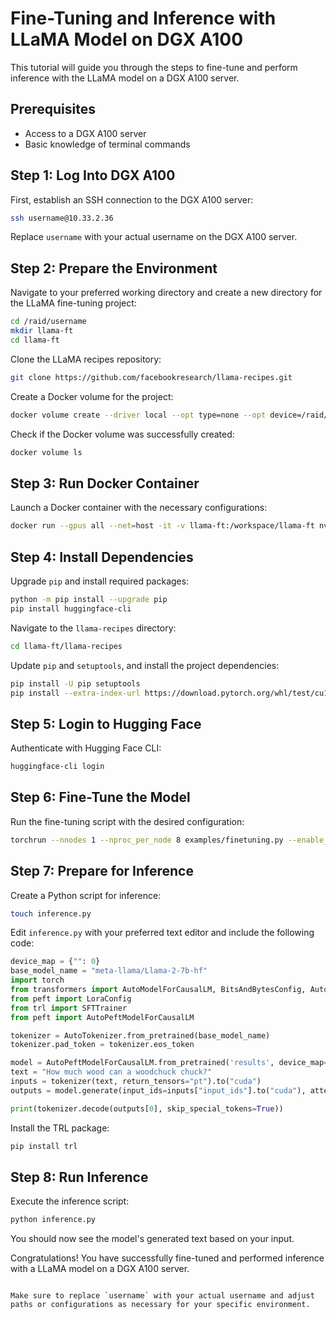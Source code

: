# Fine-Tuning and Inference with LLaMA Model on DGX A100

This tutorial will guide you through the steps to fine-tune and perform inference with the LLaMA model on a DGX A100 server.

## Prerequisites

- Access to a DGX A100 server
- Basic knowledge of terminal commands

## Step 1: Log Into DGX A100

First, establish an SSH connection to the DGX A100 server:

```bash
ssh username@10.33.2.36
```

Replace `username` with your actual username on the DGX A100 server.

## Step 2: Prepare the Environment

Navigate to your preferred working directory and create a new directory for the LLaMA fine-tuning project:

```bash
cd /raid/username
mkdir llama-ft
cd llama-ft
```

Clone the LLaMA recipes repository:

```bash
git clone https://github.com/facebookresearch/llama-recipes.git
```

Create a Docker volume for the project:

```bash
docker volume create --driver local --opt type=none --opt device=/raid/username/llama-ft --opt o=bind llama-ft
```

Check if the Docker volume was successfully created:

```bash
docker volume ls
```

## Step 3: Run Docker Container

Launch a Docker container with the necessary configurations:

```bash
docker run --gpus all --net=host -it -v llama-ft:/workspace/llama-ft nvcr.io/nvidia/pytorch:23.12-py3
```

## Step 4: Install Dependencies

Upgrade `pip` and install required packages:

```bash
python -m pip install --upgrade pip
pip install huggingface-cli
```

Navigate to the `llama-recipes` directory:

```bash
cd llama-ft/llama-recipes
```

Update `pip` and `setuptools`, and install the project dependencies:

```bash
pip install -U pip setuptools
pip install --extra-index-url https://download.pytorch.org/whl/test/cu118 -e .
```

## Step 5: Login to Hugging Face

Authenticate with Hugging Face CLI:

```bash
huggingface-cli login
```

## Step 6: Fine-Tune the Model

Run the fine-tuning script with the desired configuration:

```bash
torchrun --nnodes 1 --nproc_per_node 8 examples/finetuning.py --enable_fsdp --use_peft --peft_method lora --model_name meta-llama/Llama-2-7b-hf --fsdp_config.pure_bf16 --output_dir results
```

## Step 7: Prepare for Inference

Create a Python script for inference:

```bash
touch inference.py
```

Edit `inference.py` with your preferred text editor and include the following code:

```python
device_map = {"": 0}
base_model_name = "meta-llama/Llama-2-7b-hf"
import torch
from transformers import AutoModelForCausalLM, BitsAndBytesConfig, AutoTokenizer, TrainingArguments
from peft import LoraConfig
from trl import SFTTrainer
from peft import AutoPeftModelForCausalLM

tokenizer = AutoTokenizer.from_pretrained(base_model_name)
tokenizer.pad_token = tokenizer.eos_token

model = AutoPeftModelForCausalLM.from_pretrained('results', device_map=device_map, torch_dtype=torch.bfloat16)
text = "How much wood can a woodchuck chuck?"
inputs = tokenizer(text, return_tensors="pt").to("cuda")
outputs = model.generate(input_ids=inputs["input_ids"].to("cuda"), attention_mask=inputs["attention_mask"], max_new_tokens=50, pad_token_id=tokenizer.eos_token_id)

print(tokenizer.decode(outputs[0], skip_special_tokens=True))
```

Install the TRL package:

```bash
pip install trl
```

## Step 8: Run Inference

Execute the inference script:

```bash
python inference.py
```

You should now see the model's generated text based on your input.

Congratulations! You have successfully fine-tuned and performed inference with a LLaMA model on a DGX A100 server.
```

Make sure to replace `username` with your actual username and adjust paths or configurations as necessary for your specific environment.
